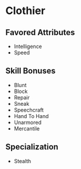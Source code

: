 # Clothier


## Favored Attributes
- Intelligence
- Speed

## Skill Bonuses
- Blunt
- Block
- Repair
- Sneak
- Speechcraft
- Hand To Hand
- Unarmored
- Mercantile

## Specialization
- Stealth